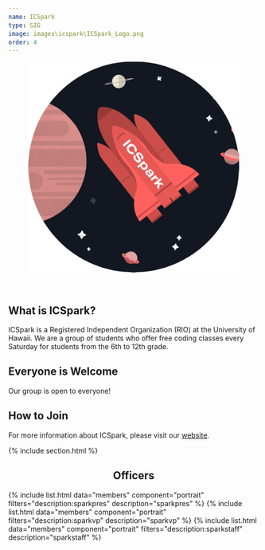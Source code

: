 ```yaml
---
name: ICSpark
type: SIG
image: images\icspark\ICSpark_Logo.png
order: 4
---
```


<center>
	<figure class="full">
	  <img src="../images/icspark/ICSpark_Logo.png" title="ICSpark Logo" alt="ICSpark Logo">
	</figure>
</center>
<br>

## What is ICSpark?

ICSpark is a Registered Independent Organization (RIO) at the University of Hawaii. We are a group of students who offer free coding classes every Saturday for students from the 6th to 12th grade.

## Everyone is Welcome

Our group is open to everyone!

## How to Join

For more information about ICSpark, please visit our [website](https://icspark.github.io/index.html).

{% include section.html %}

<center>
	<h2>Officers</h2>
</center>

{% include list.html data="members" component="portrait" filters="description:sparkpres" description="sparkpres" %}
{% include list.html data="members" component="portrait" filters="description:sparkvp" description="sparkvp" %}
{% include list.html data="members" component="portrait" filters="description:sparkstaff" description="sparkstaff" %}